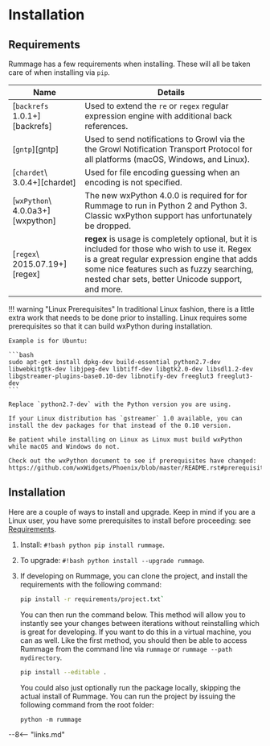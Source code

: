 # Installation

## Requirements

Rummage has a few requirements when installing.  These will all be taken care of when installing via `pip`.

Name                             | Details
-------------------------------- | -------
[`backrefs` 1.0.1+][backrefs]    | Used to extend the `re` or `regex` regular expression engine with additional back references.
[`gntp`][gntp]                   | Used to send notifications to Growl via the the Growl Notification Transport Protocol for all platforms (macOS, Windows, and Linux).
[`chardet`\ 3.0.4+][chardet]     | Used for file encoding guessing when an encoding is not specified.
[`wxPython`\ 4.0.0a3+][wxpython] | The new wxPython 4.0.0 is required for for Rummage to run in Python 2 and Python 3. Classic wxPython support has unfortunately be dropped.
[`regex`\ 2015.07.19+][regex]    | **regex** is usage is completely optional, but it is included for those who wish to use it. Regex is a great regular expression engine that adds some nice features such as fuzzy searching, nested char sets, better Unicode support, and more.

!!! warning "Linux Prerequisites"
    In traditional Linux fashion, there is a little extra work that needs to be done prior to installing.  Linux requires some prerequisites so that it can build wxPython during installation.

    Example is for Ubuntu:

    ```bash
    sudo apt-get install dpkg-dev build-essential python2.7-dev libwebkitgtk-dev libjpeg-dev libtiff-dev libgtk2.0-dev libsdl1.2-dev libgstreamer-plugins-base0.10-dev libnotify-dev freeglut3 freeglut3-dev
    ```

    Replace `python2.7-dev` with the Python version you are using.

    If your Linux distribution has `gstreamer` 1.0 available, you can install the dev packages for that instead of the 0.10 version.

    Be patient while installing on Linux as Linux must build wxPython while macOS and Windows do not.

    Check out the wxPython document to see if prerequisites have changed: https://github.com/wxWidgets/Phoenix/blob/master/README.rst#prerequisites.

## Installation

Here are a couple of ways to install and upgrade. Keep in mind if you are a Linux user, you have some prerequisites to install before proceeding: see [Requirements](#requirements).

1. Install: `#!bash python pip install rummage`.

2. To upgrade: `#!bash python install --upgrade rummage`.

3. If developing on Rummage, you can clone the project, and install the requirements with the following command:

    ```bash
    pip install -r requirements/project.txt`
    ```

    You can then run the command below. This method will allow you to instantly see your changes between iterations without reinstalling which is great for developing.  If you want to do this in a virtual machine, you can as well.  Like the first method, you should then be able to access Rummage from the command line via `rummage` or `rummage --path mydirectory`.

    ```bash
    pip install --editable .
    ```

    You could also just optionally run the package locally, skipping the actual install of Rummage. You can run the project by issuing the following command from the root folder:

    ```
    python -m rummage
    ```

--8<-- "links.md"
